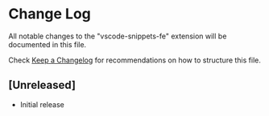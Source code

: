 # Change Log

All notable changes to the "vscode-snippets-fe" extension will be documented in this file.

Check [Keep a Changelog](http://keepachangelog.com/) for recommendations on how to structure this file.

## [Unreleased]

- Initial release